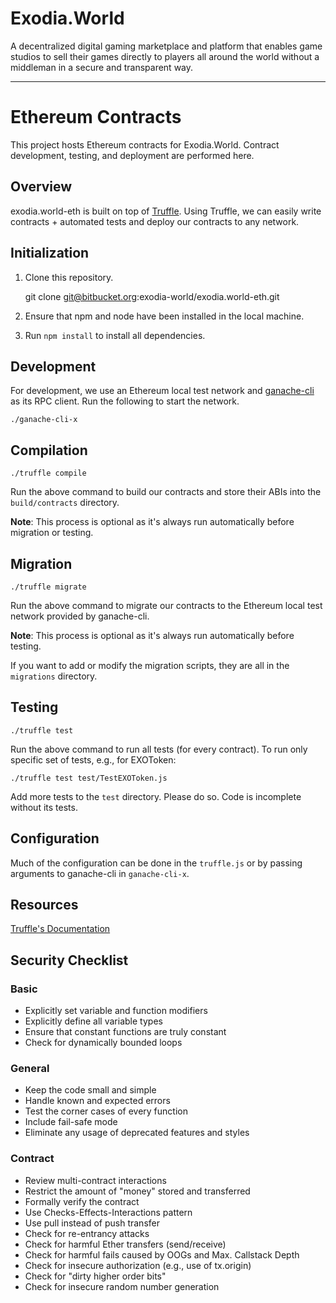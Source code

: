 # Exodia.World

A decentralized digital gaming marketplace and platform that enables game studios to sell their games directly to players all around the world without a middleman in a secure and transparent way.

---

# Ethereum Contracts

This project hosts Ethereum contracts for Exodia.World. Contract development, testing, and deployment are performed here.

## Overview

exodia.world-eth is built on top of [Truffle](http://truffleframework.com/). Using Truffle, we can easily write contracts + automated tests and deploy our contracts to any network.

## Initialization

1. Clone this repository.

	git clone git@bitbucket.org:exodia-world/exodia.world-eth.git

2. Ensure that npm and node have been installed in the local machine.

3. Run `npm install` to install all dependencies.

## Development

For development, we use an Ethereum local test network and [ganache-cli](https://github.com/trufflesuite/ganache-cli) as its RPC client. Run the following to start the network.

    ./ganache-cli-x

## Compilation

    ./truffle compile

Run the above command to build our contracts and store their ABIs into the `build/contracts` directory.

**Note**: This process is optional as it's always run automatically before migration or testing.

## Migration

    ./truffle migrate

Run the above command to migrate our contracts to the Ethereum local test network provided by ganache-cli.

**Note**: This process is optional as it's always run automatically before testing.

If you want to add or modify the migration scripts, they are all in the `migrations` directory.

## Testing

    ./truffle test

Run the above command to run all tests (for every contract). To run only specific set of tests, e.g., for EXOToken:

    ./truffle test test/TestEXOToken.js

Add more tests to the `test` directory. Please do so. Code is incomplete without its tests.

## Configuration

Much of the configuration can be done in the `truffle.js` or by passing arguments to ganache-cli in `ganache-cli-x`.

## Resources

[Truffle's Documentation](http://truffleframework.com/docs/)

## Security Checklist
### Basic

- Explicitly set variable and function modifiers
- Explicitly define all variable types
- Ensure that constant functions are truly constant
- Check for dynamically bounded loops

### General

- Keep the code small and simple
- Handle known and expected errors
- Test the corner cases of every function
- Include fail-safe mode
- Eliminate any usage of deprecated features and styles

### Contract

- Review multi-contract interactions
- Restrict the amount of "money" stored and transferred
- Formally verify the contract
- Use Checks-Effects-Interactions pattern
- Use pull instead of push transfer
- Check for re-entrancy attacks
- Check for harmful Ether transfers (send/receive)
- Check for harmful fails caused by OOGs and Max. Callstack Depth
- Check for insecure authorization (e.g., use of tx.origin)
- Check for "dirty higher order bits"
- Check for insecure random number generation

